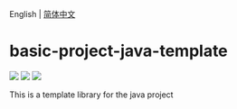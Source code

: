 English | [简体中文](./README_zh-CN.md)

# basic-project-java-template

[![](https://img.shields.io/badge/maven-3.9.7-02303a.svg?style=flat-square)](https://maven.apache.org/download.cgi)
[![](https://img.shields.io/badge/java-17-fb9d40.svg?style=flat-square)](https://www.oracle.com/technetwork/java/javase/downloads/index.html)
[![](https://img.shields.io/dub/l/vibe-d.svg?style=flat-square)](https://tldrlegal.com/license/mit-license)

This is a template library for the java project
